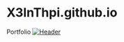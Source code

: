 # X3lnThpi.github.io
Portfolio
[![Header](https://raw.githubusercontent.com/MartinHeinz/<OWNER>/<OWNER>/readme_header.png "Header")](/assets/img/Xbox.jpeg)

